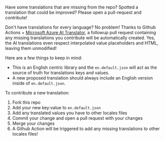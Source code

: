 Have some translations that are missing from the repo? Spotted a translation that could be improved? Please open a pull-request and contribute!

Don't have translations for every language? No problem! Thanks to Github Actions + [Microsoft Azure AI Translator](https://azure.microsoft.com/en-us/products/ai-services/ai-translator), a followup pull request containing any missing translations you contribute will be automatically created. Yes, the AI translations even respect interpolated value placeholders and HTML, leaving them unmodified!

Here are a few things to keep in mind:

- This is an English centric library and the `en.default.json` will act as the source of truth for translations keys and values.
- A new proposed translation should always include an English version inside of `en.default.json`.

To contribute a new translation:

1. Fork this repo
2. Add your new key:value to `en.default.json`
3. Add any translated values you have to other locales files
4. Commit your change and open a pull request with your changes
5. Merge your changes
6. A Github Action will be triggered to add any missing translations to other locales files!
